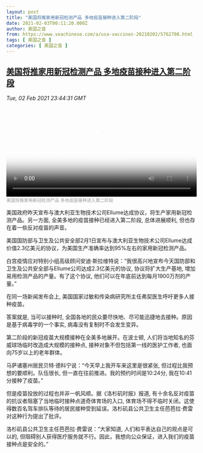 ```yaml
---
layout: post
title: "美国将推家用新冠检测产品 多地疫苗接种进入第二阶段"
date: 2021-02-03T00:11:20.000Z
author: 美国之音
from: https://www.voachinese.com/a/usa-vaccines-20210202/5762708.html
tags: [ 美国之音 ]
categories: [ 美国之音 ]
---
```

<!--1612311080000-->
[美国将推家用新冠检测产品 多地疫苗接种进入第二阶段](https://www.voachinese.com/a/usa-vaccines-20210202/5762708.html)
------

<div>
<div><i>Tue, 02 Feb 2021 23:44:31 GMT</i></div><video poster="https://images.weserv.nl?url=gdb.voanews.com/992514ba-d278-42a2-a301-b658ce7ef092_tv_r1_s_w900.jpg" src="https://av.voanews.com/Videoroot/Pangeavideo/2021/02/9/99/992514ba-d278-42a2-a301-b658ce7ef092_240p.mp4" style="width:100%" controls></video><div><small style="color: #999;">美国将推家用新冠检测产品 多地疫苗接种进入第二阶段</small></div><p>美国政府昨天宣布与澳大利亚生物技术公司Ellume达成协议，将生产家用新冠检测产品。另一方面, 全美多地的疫苗接种已经进入第二阶段, 总体进展顺利, 但也存在着一些反对疫苗的声音。</p><p>美国国防部与卫生及公共安全部2月1日宣布与澳大利亚生物技术公司Ellume达成价值2.3亿美元的协议，为美国生产准确率达到95%左右的家用新冠检测产品。</p><p>白宫疫情应对特别小组高级顾问安迪·斯拉维特说：“我很高兴地宣布今天国防部和卫生及公共安全部与Ellume公司达成2.3亿美元的协议, 协议将扩大生产基地, 增加易用检测产品的产量。有了这个协议, 他们可以在年底前达到每月1900万剂的产量。”</p><p>在同一场新闻发布会上, 美国国家过敏和传染病研究所主任弗契医生呼吁更多人接种疫苗。</p><p>答案就是, 当可以接种时, 全国各地的民众要尽快地、尽可能迅捷地去接种。原因是基于病毒学的一个事实, 病毒没有复制时不会发生变异。</p><p>第二阶段的新冠疫苗大规模接种在全美多地展开。在波士顿, 人们将当地知名的芬威球场临时改造成大规模的接种点, 接种对象不但包括第一线的医护工作者, 也面向75岁以上的老年群体。</p><p>马萨诸塞州居民贝特·德科宁说：“今天早上我开车来这里是很紧张, 但过程比我预想的要顺利。队伍很长, 但一直在往前推进。我的预约时间是10:24分, 我在10:41分接种了疫苗。”</p><p>但是疫苗投放的过程也并非一帆风顺。据《洛杉矶时报》报道, 有十余名反对疫苗的抗议者阻塞了当地临时接种点道奇体育场的入口, 体育场不得不临时关闭。这使得数百名驾车排队等待的居民接种受到延误。洛杉矶县公共卫生主任芭芭拉·费雷对这种行为提出了批评。</p><p>洛杉矶县公共卫生主任芭芭拉·费雷说：“大家知道, 人们和平表达自己的观点是可以的, 但阻碍别人获得医疗服务就不行。因此，我想向公众保证，进入我们的疫苗接种点是安全的。”</p>
</div>

